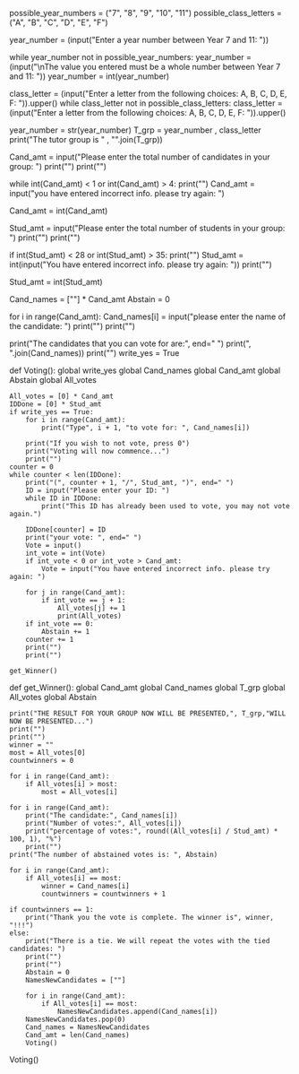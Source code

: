 possible_year_numbers = ("7", "8", "9", "10", "11")
possible_class_letters = ("A", "B", "C", "D", "E", "F")

year_number = (input("Enter a year number between Year 7 and 11: "))

while year_number not in possible_year_numbers:
  year_number = (input("\nThe value you entered must be a whole number between Year 7 and 11: "))
year_number = int(year_number)

class_letter = (input("Enter a letter from the following choices: A, B, C, D, E, F: ")).upper()
while class_letter not in possible_class_letters:
  class_letter = (input("Enter a letter from the following choices: A, B, C, D, E, F: ")).upper()

year_number = str(year_number)
T_grp = year_number , class_letter
print("The tutor group is " , "".join(T_grp))

Cand_amt = input("Please enter the total number of candidates in your group: ")
print("")
print("")

while int(Cand_amt) < 1 or int(Cand_amt) > 4:
    print("")
    Cand_amt = input("you have entered incorrect info. please try again: ")

Cand_amt = int(Cand_amt)

Stud_amt = input("Please enter the total number of students in your group: ")
print("")
print("")

 if int(Stud_amt) < 28 or int(Stud_amt) > 35:
     print("")
     Stud_amt = int(input("You have entered incorrect info. please try again: "))
     print("")

Stud_amt = int(Stud_amt)

Cand_names = [""] * Cand_amt
Abstain = 0

for i in range(Cand_amt):
    Cand_names[i] = input("please enter the name of the candidate: ")
print("")
print("")

print("The candidates that you can vote for are:", end=" ")
print(", ".join(Cand_names))
print("")
write_yes = True

def Voting():
    global write_yes
    global Cand_names
    global Cand_amt
    global Abstain
    global All_votes
    
    All_votes = [0] * Cand_amt
    IDDone = [0] * Stud_amt
    if write_yes == True:
        for i in range(Cand_amt):
            print("Type", i + 1, "to vote for: ", Cand_names[i])

        print("If you wish to not vote, press 0")
        print("Voting will now commence...")
        print("")
    counter = 0
    while counter < len(IDDone):
        print("(", counter + 1, "/", Stud_amt, ")", end=" ")
        ID = input("Please enter your ID: ")
        while ID in IDDone:
            print("This ID has already been used to vote, you may not vote again.")
    
        IDDone[counter] = ID
        print("your vote: ", end=" ")
        Vote = input()
        int_vote = int(Vote)
        if int_vote < 0 or int_vote > Cand_amt:
            Vote = input("You have entered incorrect info. please try again: ")

        for j in range(Cand_amt):
            if int_vote == j + 1:
                All_votes[j] += 1
                print(All_votes)
        if int_vote == 0:
            Abstain += 1
        counter += 1
        print("")
        print("")

    get_Winner()

def get_Winner():
    global Cand_amt
    global Cand_names
    global T_grp
    global All_votes
    global Abstain

    print("THE RESULT FOR YOUR GROUP NOW WILL BE PRESENTED,", T_grp,"WILL NOW BE PRESENTED...")
    print("")
    print("")
    winner = ""
    most = All_votes[0]
    countwinners = 0

    for i in range(Cand_amt):
        if All_votes[i] > most:
            most = All_votes[i]

    for i in range(Cand_amt):
        print("The candidate:", Cand_names[i])
        print("Number of votes:", All_votes[i])
        print("percentage of votes:", round((All_votes[i] / Stud_amt) * 100, 1), "%")
        print("")
    print("The number of abstained votes is: ", Abstain)
    
    for i in range(Cand_amt):
        if All_votes[i] == most:
            winner = Cand_names[i]
            countwinners = countwinners + 1

    if countwinners == 1:
        print("Thank you the vote is complete. The winner is", winner, "!!!")
    else:
        print("There is a tie. We will repeat the votes with the tied candidates: ")
        print("")
        print("")
        Abstain = 0
        NamesNewCandidates = [""]

        for i in range(Cand_amt):
            if All_votes[i] == most:
                NamesNewCandidates.append(Cand_names[i])
        NamesNewCandidates.pop(0)
        Cand_names = NamesNewCandidates
        Cand_amt = len(Cand_names)
        Voting()
Voting()
